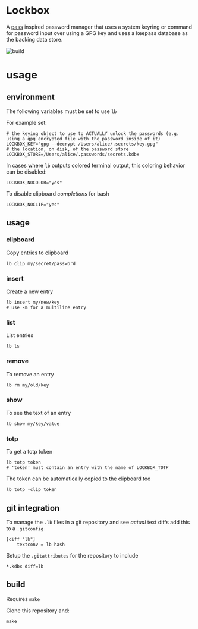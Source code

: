 Lockbox
===

A [pass](https://www.passwordstore.org/) inspired password manager that uses a system
keyring or command for password input over using a GPG key and uses a keepass database as the backing data store.

![build](https://github.com/enckse/lockbox/actions/workflows/main.yml/badge.svg)

# usage

## environment

The following variables must be set to use `lb`

For example set:
```
# the keying object to use to ACTUALLY unlock the passwords (e.g. using a gpg encrypted file with the password inside of it)
LOCKBOX_KEY="gpg --decrypt /Users/alice/.secrets/key.gpg"
# the location, on disk, of the password store
LOCKBOX_STORE=/Users/alice/.passwords/secrets.kdbx
```

In cases where `lb` outputs colored terminal output, this coloring behavior can be disabled:
```
LOCKBOX_NOCOLOR="yes"
```

To disable clipboard _completions_ for bash
```
LOCKBOX_NOCLIP="yes"
```

## usage

### clipboard

Copy entries to clipboard
```
lb clip my/secret/password
```

### insert

Create a new entry
```
lb insert my/new/key
# use -m for a multiline entry
```

### list

List entries
```
lb ls
```

### remove

To remove an entry
```
lb rm my/old/key
```

### show

To see the text of an entry
```
lb show my/key/value
```

### totp

To get a totp token
```
lb totp token
# 'token' must contain an entry with the name of LOCKBOX_TOTP
```

The token can be automatically copied to the clipboard too
```
lb totp -clip token
```

## git integration

To manage the `.lb` files in a git repository and see _actual_ text diffs add this to a `.gitconfig`
```
[diff "lb"]
    textconv = lb hash
```

Setup the `.gitattributes` for the repository to include
```
*.kdbx diff=lb
```

## build

Requires `make`

Clone this repository and:
```
make
```
